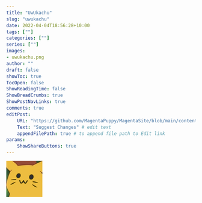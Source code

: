 ```yaml
---
title: "UwUkachu"
slug: "uwukachu"
date: 2022-04-04T18:56:28+10:00
tags: [""]
categories: [""]
series: [""]
images:
- uwukachu.png
author: ""
draft: false
showToc: true
TocOpen: false
ShowReadingTime: false
ShowBreadCrumbs: true
ShowPostNavLinks: true
comments: true
editPost:
    URL: "https://github.com/MagentaPuppy/MagentaSite/blob/main/content"
    Text: "Suggest Changes" # edit text
    appendFilePath: true # to append file path to Edit link
params:
    ShowShareButtons: true
---
```


![uwukachu](/uwukachu.png)
